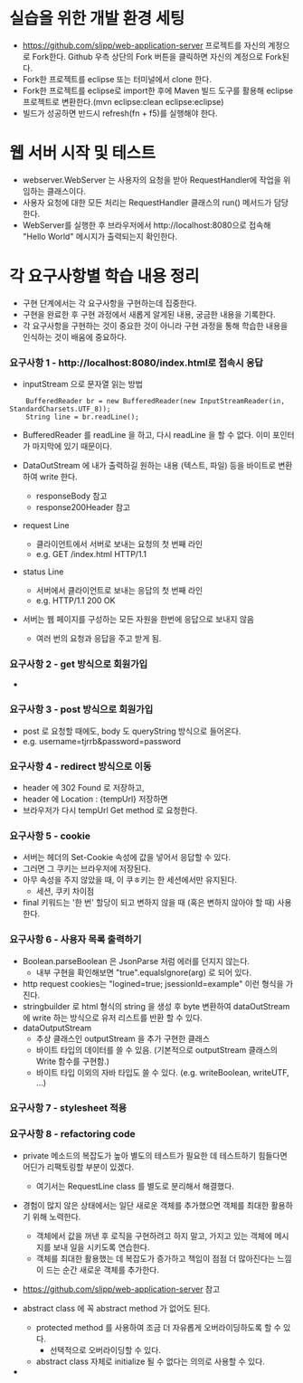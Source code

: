 # 실습을 위한 개발 환경 세팅
* https://github.com/slipp/web-application-server 프로젝트를 자신의 계정으로 Fork한다. Github 우측 상단의 Fork 버튼을 클릭하면 자신의 계정으로 Fork된다.
* Fork한 프로젝트를 eclipse 또는 터미널에서 clone 한다.
* Fork한 프로젝트를 eclipse로 import한 후에 Maven 빌드 도구를 활용해 eclipse 프로젝트로 변환한다.(mvn eclipse:clean eclipse:eclipse)
* 빌드가 성공하면 반드시 refresh(fn + f5)를 실행해야 한다.

# 웹 서버 시작 및 테스트
* webserver.WebServer 는 사용자의 요청을 받아 RequestHandler에 작업을 위임하는 클래스이다.
* 사용자 요청에 대한 모든 처리는 RequestHandler 클래스의 run() 메서드가 담당한다.
* WebServer를 실행한 후 브라우저에서 http://localhost:8080으로 접속해 "Hello World" 메시지가 출력되는지 확인한다.

# 각 요구사항별 학습 내용 정리
* 구현 단계에서는 각 요구사항을 구현하는데 집중한다. 
* 구현을 완료한 후 구현 과정에서 새롭게 알게된 내용, 궁금한 내용을 기록한다.
* 각 요구사항을 구현하는 것이 중요한 것이 아니라 구현 과정을 통해 학습한 내용을 인식하는 것이 배움에 중요하다. 

### 요구사항 1 - http://localhost:8080/index.html로 접속시 응답
* inputStream 으로 문자열 읽는 방법
```
    BufferedReader br = new BufferedReader(new InputStreamReader(in, StandardCharsets.UTF_8));
    String line = br.readLine();
``` 
* BufferedReader 를 readLine 을 하고, 다시 readLine 을 할 수 없다. 이미 포인터가 마지막에 있기 때문이다. 

* DataOutStream 에 내가 출력하길 원하는 내용 (텍스트, 파일) 등을 바이트로 변환하여 write 한다. 
  * responseBody 참고
  * response200Header 참고
  
* request Line
  * 클라이언트에서 서버로 보내는 요청의 첫 번째 라인
  * e.g. GET /index.html HTTP/1.1
* status Line
  * 서버에서 클라이언트로 보내는 응답의 첫 번째 라인
  * e.g. HTTP/1.1 200 OK
* 서버는 웹 페이지를 구성하는 모든 자원을 한번에 응답으로 보내지 않음
  * 여러 번의 요청과 응답을 주고 받게 됨.
  

### 요구사항 2 - get 방식으로 회원가입
* 

### 요구사항 3 - post 방식으로 회원가입
* post 로 요청할 때에도, body 도 queryString 방식으로 들어온다.
* e.g. username=tjrrb&password=password

### 요구사항 4 - redirect 방식으로 이동
* header 에 302 Found 로 저장하고, 
* header 에 Location : {tempUrl} 저장하면 
* 브라우저가 다시 tempUrl Get method 로 요청한다. 

### 요구사항 5 - cookie
* 서버는 헤더의 Set-Cookie 속성에 값을 넣어서 응답할 수 있다.
* 그러면 그 쿠키는 브라우저에 저장된다.
* 아무 속성을 주지 않았을 때, 이 쿠ㅎ키는 한 세션에서만 유지된다. 
  * 세션, 쿠키 차이점 
* final 키워드는 '한 번' 할당이 되고 변하지 않을 때 (혹은 변하지 않아야 할 때) 사용한다. 

### 요구사항 6 - 사용자 목록 출력하기
* Boolean.parseBoolean 은 JsonParse 처럼 에러를 던지지 않는다. 
  * 내부 구현을 확인해보면 "true".equalsIgnore(arg) 로 되어 있다. 
* http request cookies는 "logined=true; jsessionId=example" 이런 형식을 가진다.
* stringbuilder 로 html 형식의 string 을 생성 후 byte 변환하여 dataOutStream 에 write 하는 방식으로 유저 리스트를 반환 할 수 있다. 
* dataOutputStream
  * 추상 클래스인 outputStream 을 추가 구현한 클래스
  * 바이트 타입의 데이터를 쓸 수 있음. (기본적으로 outputStream 클래스의 Write 함수를 구현함.)
  * 바이트 타입 이외의 자바 타입도 쓸 수 있다. (e.g. writeBoolean, writeUTF, ...)

### 요구사항 7 - stylesheet 적용


### 요구사항 8 - refactoring code
* private 메소드의 복잡도가 높아 별도의 테스트가 필요한 데 테스트하기 힘들다면 어딘가 리팩토링할 부분이 있겠다. 
  * 여기서는 RequestLine class 를 별도로 분리해서 해결했다.  

* 경험이 많지 않은 상태에서는 일단 새로운 객체를 추가했으면 객체를 최대한 활용하기 위해 노력한다. 
  * 객체에서 값을 꺼낸 후 로직을 구현하려고 하지 말고, 가지고 있는 객체에 메시지를 보내 일을 시키도록 연습한다.
  * 객체를 최대한 활용했는 데 복잡도가 증가하고 책임이 점점 더 많아진다는 느낌이 드는 순간 새로운 객체를 추가한다.
* https://github.com/slipp/web-application-server 참고
* abstract class 에 꼭 abstract method 가 없어도 된다.
  * protected method 를 사용하여 조금 더 자유롭게 오버라이딩하도록 할 수 있다. 
    * 선택적으로 오버라이딩할 수 있다. 
  * abstract class 자체로 initialize 될 수 없다는 의의로 사용할 수 있다. 
* 